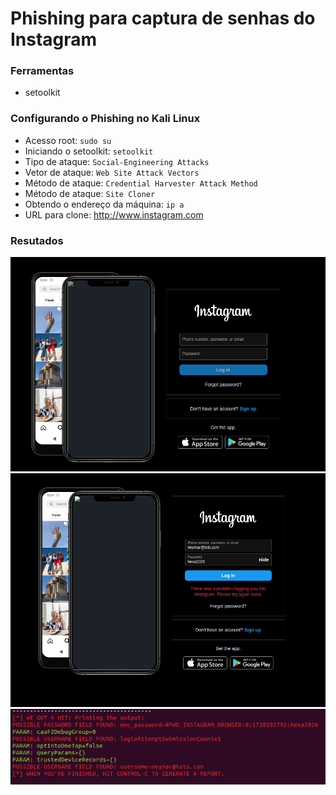 # Phishing para captura de senhas do Instagram

### Ferramentas

- setoolkit

### Configurando o Phishing no Kali Linux

- Acesso root: ``` sudo su ```
- Iniciando o setoolkit: ``` setoolkit ```
- Tipo de ataque: ``` Social-Engineering Attacks ```
- Vetor de ataque: ``` Web Site Attack Vectors ```
- Método de ataque: ```Credential Harvester Attack Method ```
- Método de ataque: ``` Site Cloner ```
- Obtendo o endereço da máquina: ``` ip a ```
- URL para clone: http://www.instagram.com

### Resutados

![Alt text](./instagram-fake.png "Optional title")
![Alt text](./login-fake.png "Optional title")
![Alt text](./fake-leak.png "Optional title")

